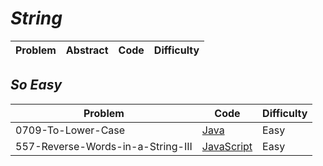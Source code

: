 # *String*

|Problem|Abstract|Code|Difficulty|
| --- | --- | --- | --- |

## *So Easy*
|Problem|Code|Difficulty|
| --- | --- | --- |
|0709-To-Lower-Case|[Java](../LeetCode/Java/0709-To-Lower-Case/src)|Easy|
|557-Reverse-Words-in-a-String-III|[JavaScript](../LeetCode/JavaScript/src/557-Reverse-Words-in-a-String-III.js)|Easy|